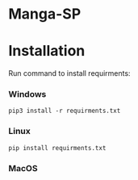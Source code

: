 # Manga-SP


# Installation

Run command to install requirments:


### Windows
```
pip3 install -r requirments.txt
```
### Linux
```
pip install requirments.txt
```
### MacOS
